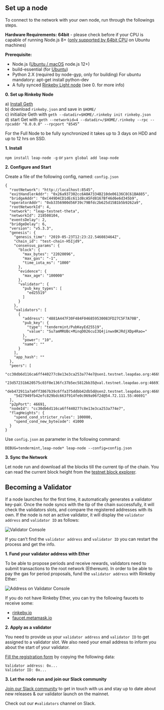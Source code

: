 ## Set up a node

To connect to the network with your own node, run through the followings steps.

**Hardware Requirements:**
**64bit** - please check before if your CPU is capable of running Node.js 8+ ([only supported by 64bit CPU](https://github.com/nodejs/build/issues/885) on Ubuntu machines)


**Prerequisite:**

- Node.js ([Ubuntu / macOS](https://nodejs.org/en/download/) node.js 12+)
- build-essential (for [Ubuntu](https://askubuntu.com/questions/398489/how-to-install-build-essential))
- Python 2.X (required by node-gyp, only for building)
  For ubuntu mandatory:  apt-get install python-dev
- A fully synced [Rinkeby Light node](https://www.rinkeby.io/#geth) (see 0. for more info)

**0. Set up Rinkeby Node**

a) [Install Geth](https://geth.ethereum.org/docs/install-and-build/installing-geth)  
b) download `rinkeby.json` and save in `$HOME/`  
c) initialize Geth with `geth --datadir=$HOME/.rinkeby init rinkeby.json`  
d) start Get with `geth --networkid=4 --datadir=/$HOME/.rinkeby --rpc --rpcaddr "0.0.0.0" --rpcport "8545”`  

For the Full Node to be fully synchronized it takes up to 3 days on HDD and up to 12 hrs on SSD.

**1. Install**

`npm install leap-node -g` or `yarn global add leap-node`


**2. Configure and Start**

Create a file of the following config, named: `config.json`
```
{
  "rootNetwork": "http://localhost:8545",
  "exitHandlerAddr": "0x26a937302cc6A0A7334B210de06136C8C61BA885",
  "bridgeAddr": "0xC449D4CD1dEc611d8cA5Fd8167Bf46d6e6d345b9",
  "operatorAddr": "0xb3356900d56F39c79Bfdc2b625d15B1b5b9262a9",
  "rootNetworkId": 4,
  "network": "leap-testnet-theta",
  "networkId": 218508104,
  "eventsDelay": 2,
  "bridgeDelay": 6,
  "version": "v5.3.3",
  "genesis": {
    "genesis_time": "2019-05-23T12:23:22.546083464Z",
    "chain_id": "test-chain-H5Ijd9",
    "consensus_params": {
      "block": {
        "max_bytes": "22020096",
        "max_gas": "-1",
        "time_iota_ms": "1000"
      },
      "evidence": {
        "max_age": "100000"
      },
      "validator": {
        "pub_key_types": [
          "ed25519"
        ]
      }
    },
    "validators": [
      {
        "address": "4881A447F30F484F046859530083FD27C5F7A70B",
        "pub_key": {
          "type": "tendermint/PubKeyEd25519",
          "value": "Su7amMRUBc+MinqO026cuI3Q4jinwx0KJRdjXDp4Rao="
        },
        "power": "10",
        "name": ""
      }
    ],
    "app_hash": ""
  },
  "peers": [
    "cc30db6d116ca6ff440277c8e13e3ca253a774e7@sen1.testnet.leapdao.org:46691",
    "23d57231b620575c03f0e136fc37b5ec5812bb35@val.testnet.leapdao.org:46691",
    "deb472911a7a0ff3867b39c6ffa375ddbb42db5d@sen2.testnet.leapdao.org:46691",
    "5d27949fb42efc829bdc663f914fe0c069a96f2d@54.72.111.55:46691"
  ],
  "p2pPort": 46691,
  "nodeId": "cc30db6d116ca6ff440277c8e13e3ca253a774e7",
  "flagHeights": {
    "spend_cond_stricter_rules": 100000,
    "spend_cond_new_bytecode": 41000
  }
}
```

Use `config.json` as parameter in the following command:

`DEBUG=tendermint,leap-node* leap-node --config=config.json`

**3. Sync the Network**

Let node run and download all the blocks till the current tip of the chain. You can read the current block height from the [testnet block explorer](https://testnet.leapdao.org/explorer).

## Becoming a Validator

If a node launches for the first time, it automatically generates a validator key-pair. Once the node syncs with the tip of the chain successfully, it will check the validators slots, and compare the registered addresses with its own. If the node is not an active validator, it will display the `validator address` and `validator ID` as follows:

![Validator Console](/img/validatorTerminal.png "values to copy from console")

If you can’t find the `validator address` and `validator ID` you can restart the process and get the info. 


**1. Fund your validator address with Ether**

To be able to propose periods and receive rewards, validators need to submit transactions to the root network (Ethereum). In order to be able to pay the gas for period proposals, fund the `validator address` with Rinkeby Ether:

![Address on Validator Console](/img/validatorTerm.png "address to copy from console")

If you do not have Rinkeby Ether, you can try the following faucets to receive some:

- [rinkeby.io](https://www.rinkeby.io/#faucet)
- [faucet.metamask.io](https://faucet.metamask.io/)


**2. Apply as a validator**

You need to provide us your `validator address` and `validator ID` to get assigned to a validator slot. We also need your email address to inform you about the start of your validator.


[Fill the registration form](https://docs.google.com/forms/d/e/1FAIpQLSdQtc5LoEyWkc5-86SOLW3xK8cRNwuByC7SIrA9MdWeAiuBZw/viewform) by copying the following data:

```
Validator address: 0x...
Validator ID: 0x...
```

**3. Let the node run and join our Slack community**

[Join our Slack community](http://join.leapdao.org/) to get in touch with us and stay up to date about new releases & our validator launch on the mainnet.

Check out our `#validators` channel on Slack.
